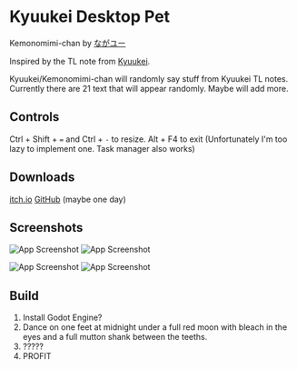 
# Kyuukei Desktop Pet

Kemonomimi-chan by [ながユー](https://www.pixiv.net/en/users/2509595)

Inspired by the TL note from [Kyuukei](https://mangadex.org/group/7a85b9e9-8361-4653-8dd2-8783fe30023b/kyuukei).

Kyuukei/Kemonomimi-chan will randomly say stuff from Kyuukei TL notes.
Currently there are 21 text that will appear randomly. Maybe will add more.

## Controls

Ctrl + Shift + `=` and Ctrl + `-` to resize.
Alt + F4 to exit (Unfortunately I'm too lazy to implement one. Task manager also works)
## Downloads

[itch.io](https://hapax-legomenon.itch.io/kyuukei-desktop-pet)
[GitHub](https://github.com/hpxlego/kyuukei-desktop-pet/releases) (maybe one day)
## Screenshots

![App Screenshot](https://img.itch.zone/aW1hZ2UvMzE2MDc1NS8xODg3NjMwNi5wbmc=/347x500/zA%2Bku%2F.png) ![App Screenshot](https://img.itch.zone/aW1hZ2UvMzE2MDc1NS8xODg3NjMwNy5wbmc=/347x500/PHzsgo.png)

![App Screenshot](https://img.itch.zone/aW1hZ2UvMzE2MDc1NS8xODg3NjMyNS5wbmc=/347x500/umfY7E.png) ![App Screenshot](https://img.itch.zone/aW1hZ2UvMzE2MDc1NS8xODg3NjMzNC5wbmc=/347x500/x3VKQJ.png)


## Build

1. Install Godot Engine?
2. Dance on one feet at midnight under a full red moon with bleach in the eyes and a full mutton shank between the teeths.
3. ?????
4. PROFIT
